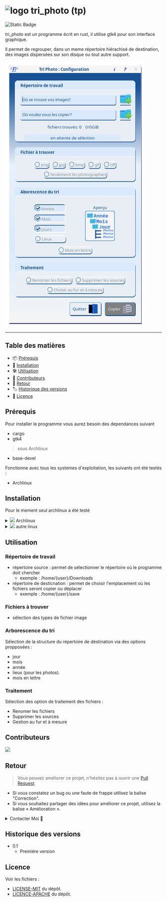 # ![logo](src/resources/icons/16x16/actions/image.ico) tri_photo (tp) 
![Static Badge](https://img.shields.io/badge/Rust-1.75.0-%2Cblue?style=plastic&logo=Rust)

tri_photo est un programme écrit en rust, il utilise gtk4 pour son interface graphique.

Il permet de regrouper, dans un meme répertoire hiérachisé de destination, des images dispersées sur son disque ou tout autre support.

![tp](image/configuration.png)
***

## Table des matières

- 📦 [Prérequis](#prérequis)
- 🚀 [Installation](#installation)
- 🛠️ [Utilisation](#utilisation)
- 🤝 [Contributeurs](#contributeurs)
- 💬 [Retour](#retour)
- 🏷️ [Historique des versions](#historique-des-versions)
- 📝 [Licence](#licence)

## Prérequis

Pour installer le programme vous aurez besoin des dependances suivant

* cargo
* gtk4

> sous Archlinux

* base-devel
  
Fonctionne avec tous les systemes d'exploitation, les suivants ont été testés :
* Archlinux

## Installation

Pour le mement seul archlinux a été testé

<details>
    <summary><img src="https://github.com/archlinux/archwiki/blob/master/extensions/ArchLinux/modules/favicon.ico"> Archlinux</summary>

```
        git clone https://emplacement/du/PKGBUILD
        cd tri_photo
        makepkg
        sudo pacman -U tri_photo.extensionde pacman
```
</details>

<details>
    <summary><img src="image/linux.ico"> autre linux</summary>

```
        git clone https://github.com/nfili/tri_photo.git
        cd tri_photo
        cargo build --release
        cd build/
```
</details>

## Utilisation

### Répertoire de travail

* répertoire source : permet de sélectionner le répertoire où le programme doit chercher
  - exemple : /home/{user}/Downloads
* répertoire de desticnation : permet de choisir l'emplacement où les fichiers seront copier ou déplacer
  - exemple : /home/{user}/save

### Fichiers à trouver

* sélection des types de fichier image

### Arborescence du tri

Sélection de la structure du répertoire de déstination via des options propposées :

* jour
* mois
* année
* lieux (pour les photos).
* mois en lettre

### Traitement

Sélection des option de traitement des fichiers : 
 * Renomer les fichiers
 * Supprimer les sources
 * Gestion au fur et à mesure

## Contributeurs

<a href="https://github.com/nfili/tri_photo/graphs/contributors">
  <img src="https://contrib.rocks/image?repo=nfili/tri_photo" />
</a>

## Retour

> Vous pouvez améliorer ce projet, n'hésitez pas à ouvrir une  [Pull Request](https://github.com/nfili/tri_photo/pulls).
- Si vous constatez un bug ou une faute de frappe utilisez la balise "Correction".
- Si vous souhaitez partager des idées pour améliorer ce projet, utilisez la balise « Amélioration ».

<details>
    <summary>Contacter Moi 📨</summary>

### Contact<!-- Required -->
Contactez-moi par email: [nicolasfilippozzi@gmail.com](mailto:nicolasfilippozzi@gmail.com)
<!-- 
* nicolasfilippozzi@gmail.com
* Nicolas Filippozzi
-->
    
</details>

## Historique des versions
* 0.1
  * Premiére version

## Licence

Voir les fichiers :
* [LICENSE-MIT](./LICENSE-MIT.md) du dépôt.
* [LICENCE-APACHE](./LICENCE-APACHE.md) du dépôt.
